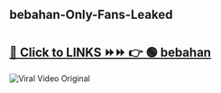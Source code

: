 
 ## bebahan-Only-Fans-Leaked

# <h2><a href="https://clipsfans.com/bebahan&ref=git">🔗 Click to LINKS ⏩⏩ 👉 🟢 bebahan </a></h2>

<a href="https://clipsfans.com/bebahan&ref=git" rel="nofollow" data-target="animated-image.originalLink"><img src="https://i.ibb.co.com/xMMVF88/686577567.gif" alt="Viral Video Original" style="max-width: 100%; display: inline-block;" data-target="animated-image.originalImage"></a>
